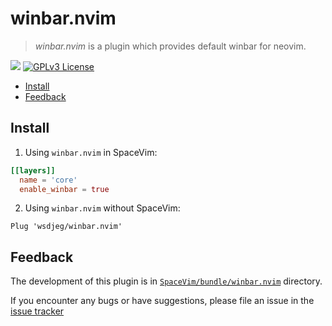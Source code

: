 # winbar.nvim

> _winbar.nvim_ is a plugin which provides default winbar for neovim.

[![](https://spacevim.org/img/build-with-SpaceVim.svg)](https://spacevim.org)
[![GPLv3 License](https://img.spacevim.org/license-GPLv3-blue.svg)](LICENSE)

<!-- vim-markdown-toc GFM -->

- [Install](#install)
- [Feedback](#feedback)

<!-- vim-markdown-toc -->

## Install

1. Using `winbar.nvim` in SpaceVim:

```toml
[[layers]]
  name = 'core'
  enable_winbar = true
```

2. Using `winbar.nvim` without SpaceVim:

```
Plug 'wsdjeg/winbar.nvim'
```

## Feedback

The development of this plugin is in [`SpaceVim/bundle/winbar.nvim`](https://github.com/SpaceVim/SpaceVim/tree/master/bundle/winbar.nvim) directory.

If you encounter any bugs or have suggestions, please file an issue in the [issue tracker](https://github.com/SpaceVim/SpaceVim/issues)

